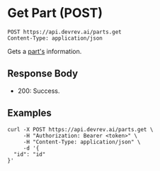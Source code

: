 # Get Part (POST)

```http
POST https://api.devrev.ai/parts.get
Content-Type: application/json
```

Gets a [part's](https://devrev.ai/docs/product/parts) information.




## Response Body

- 200: Success.

## Examples

```shell
curl -X POST https://api.devrev.ai/parts.get \
     -H "Authorization: Bearer <token>" \
     -H "Content-Type: application/json" \
     -d '{
  "id": "id"
}'
```